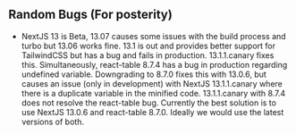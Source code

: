 ## Random Bugs (For posterity)

- NextJS 13 is Beta, 13.07 causes some issues with the build process and turbo but 13.06 works fine. 13.1 is out and provides better support for TailwindCSS but has a bug and fails in production. 13.1.1.canary fixes this. Simultaneously, react-table 8.7.4 has a bug in production regarding undefined variable. Downgrading to 8.7.0 fixes this with 13.0.6, but causes an issue (only in development) with NextJS 13.1.1.canary where there is a duplicate variable in the minified code. 13.1.1.canary with 8.7.4 does not resolve the react-table bug. Currently the best solution is to use NextJS 13.0.6 and react-table 8.7.0. Ideally we would use the latest versions of both.
